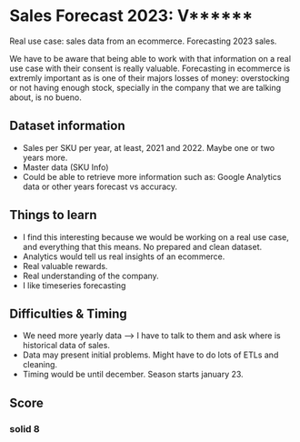 # Sales Forecast 2023: V****** 
 Real use case: sales data from an ecommerce. Forecasting 2023 sales.
 
 We have to be aware that being able to work with that information on a real use case with their consent is really valuable. 
 Forecasting in ecommerce is extremly important as is one of their majors losses of money: overstocking or not having enough stock, specially in the company that we are talking about, is no bueno.

## Dataset information

- Sales per SKU per year, at least, 2021 and 2022. Maybe one or two years more.
- Master data (SKU Info)
- Could be able to retrieve more information such as: Google Analytics data or  other years forecast vs accuracy.


## Things to learn

- I find this interesting because we would be working on a real use case, and everything that this means. No prepared and clean dataset. 
- Analytics would tell us real insights of an ecommerce. 
- Real valuable rewards.
- Real understanding of the company.
- I like timeseries forecasting

## Difficulties & Timing

- We need more yearly data --> I have to talk to them and ask where is historical data of sales. 
- Data may present initial problems. Might have to do lots of ETLs and cleaning.
- Timing would be until december. Season starts january 23.

## Score
### **solid 8**
